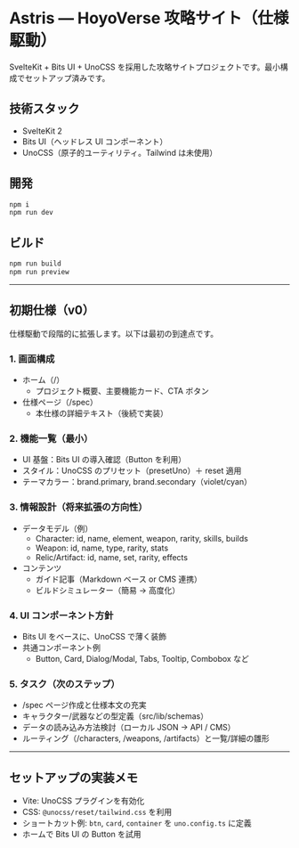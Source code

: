 # Astris — HoyoVerse 攻略サイト（仕様駆動）

SvelteKit + Bits UI + UnoCSS を採用した攻略サイトプロジェクトです。最小構成でセットアップ済みです。

## 技術スタック
- SvelteKit 2
- Bits UI（ヘッドレス UI コンポーネント）
- UnoCSS（原子的ユーティリティ。Tailwind は未使用）

## 開発
```sh
npm i
npm run dev
```

## ビルド
```sh
npm run build
npm run preview
```

---

## 初期仕様（v0）
仕様駆動で段階的に拡張します。以下は最初の到達点です。

### 1. 画面構成
- ホーム（/）
  - プロジェクト概要、主要機能カード、CTA ボタン
- 仕様ページ（/spec）
  - 本仕様の詳細テキスト（後続で実装）

### 2. 機能一覧（最小）
- UI 基盤：Bits UI の導入確認（Button を利用）
- スタイル：UnoCSS のプリセット（presetUno）＋ reset 適用
- テーマカラー：brand.primary, brand.secondary（violet/cyan）

### 3. 情報設計（将来拡張の方向性）
- データモデル（例）
  - Character: id, name, element, weapon, rarity, skills, builds
  - Weapon: id, name, type, rarity, stats
  - Relic/Artifact: id, name, set, rarity, effects
- コンテンツ
  - ガイド記事（Markdown ベース or CMS 連携）
  - ビルドシミュレーター（簡易 → 高度化）

### 4. UI コンポーネント方針
- Bits UI をベースに、UnoCSS で薄く装飾
- 共通コンポーネント例
  - Button, Card, Dialog/Modal, Tabs, Tooltip, Combobox など

### 5. タスク（次のステップ）
- /spec ページ作成と仕様本文の充実
- キャラクター/武器などの型定義（src/lib/schemas）
- データの読み込み方法検討（ローカル JSON → API / CMS）
- ルーティング（/characters, /weapons, /artifacts）と一覧/詳細の雛形

---

## セットアップの実装メモ
- Vite: UnoCSS プラグインを有効化
- CSS: `@unocss/reset/tailwind.css` を利用
- ショートカット例: `btn`, `card`, `container` を `uno.config.ts` に定義
- ホームで Bits UI の Button を試用
